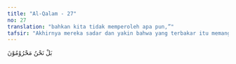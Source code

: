 ```yaml
---
title: "Al-Qalam - 27"
no: 27
translation: "bahkan kita tidak memperoleh apa pun,”"
tafsir: "Akhirnya mereka sadar dan yakin bahwa yang terbakar itu memang kebun mereka, dan berkata, \"Kita tidak tersesat ke kebun yang lain, ini memang kepunyaan kita. Karena kita telah berdosa dengan tidak mengikuti apa yang telah digariskan oleh bapak kita pada setiap memetik hasil kebun, maka Allah memusnahkan kebun ini.\""
---
```


بَلْ نَحْنُ مَحْرُوْمُوْنَ 
